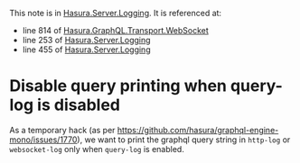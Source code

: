 This note is in [Hasura.Server.Logging](https://github.com/hasura/graphql-engine/blob/master/server/src-lib/Hasura/Server/Logging.hs#L260).
It is referenced at:
  - line 814 of [Hasura.GraphQL.Transport.WebSocket](https://github.com/hasura/graphql-engine/blob/master/server/src-lib/Hasura/GraphQL/Transport/WebSocket.hs#L814)
  - line 253 of [Hasura.Server.Logging](https://github.com/hasura/graphql-engine/blob/master/server/src-lib/Hasura/Server/Logging.hs#L253)
  - line 455 of [Hasura.Server.Logging](https://github.com/hasura/graphql-engine/blob/master/server/src-lib/Hasura/Server/Logging.hs#L455)

# Disable query printing when query-log is disabled

As a temporary hack (as per https://github.com/hasura/graphql-engine-mono/issues/1770),
we want to print the graphql query string in `http-log` or `websocket-log` only
when `query-log` is enabled.

